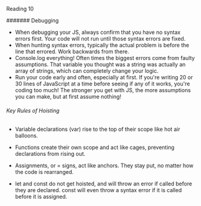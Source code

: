 Reading 10

####### Debugging

* When debugging your JS, always confirm that you have no syntax errors first. Your code will not run until those syntax errors are fixed.
* When hunting syntax errors, typically the actual problem is before the line that errored. Work backwards from there.
* Console.log everything! Often times the biggest errors come from faulty assumptions. That variable you thought was a string was actually an array of strings, which can completely 
  change your logic.
* Run your code early and often, especially at first. If you're writing 20 or 30 lines of JavaScript at a time before seeing if any of it works, you're coding too much! The stronger
  you get with JS, the more assumptions you can make, but at first assume nothing!
  
###### Key Rules of Hoisting
* Variable declarations (var) rise to the top of their scope like hot air balloons.

* Functions create their own scope and act like cages, preventing declarations from rising out.

* Assignments, or = signs, act like anchors. They stay put, no matter how the code is rearranged.

* let and const do not get hoisted,  and will throw an error if called before they are declared. const will even throw a syntax error if it is called before it is assigned.
